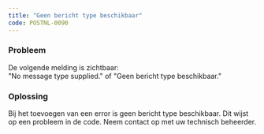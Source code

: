 ```yaml
---
title: "Geen bericht type beschikbaar"
code: POSTNL-0090
---
```



<p><h3>Probleem</h3></p><p>De volgende melding is zichtbaar:<br>"No message type supplied." of "Geen bericht type beschikbaar."<br><h3>Oplossing</h3></p><p>Bij het toevoegen van een error is geen bericht type beschikbaar. Dit wijst op een probleem in de code. Neem contact op met uw technisch beheerder.</p>
